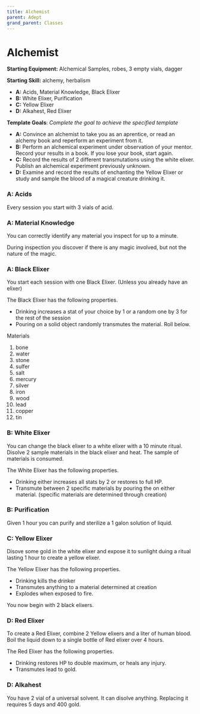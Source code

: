 ```yaml
---
title: Alchemist
parent: Adept
grand_parent: Classes
---
```


# Alchemist

**Starting Equipment:** Alchemical Samples, robes, 3 empty vials, dagger

**Starting Skill:** alchemy, herbalism 

+ **A:** Acids, Material Knowledge, Black Elixer
+ **B:** White Elixer, Purification
+ **C:** Yellow Elixer
+ **D:** Alkahest, Red Elixer

**Template Goals**: *Complete the goal to achieve the specified template*

+ **A:** Convince an alchemist to take you as an aprentice, or read an alchemy
  book and reperform an experiment from it. 
+ **B:** Perform an alchemical experiment under observation of your mentor.  
  Record your results in a book. If you lose your book, start again.
+ **C:** Record the results of 2 different transmutations using the white
  elixer. Publish an alchemical experiment previously unknown.
+ **D:** Examine and record the results of enchanting the Yellow Elixer or
  study and sample the blood of a magical creature drinking it.

### A: Acids 

Every session you start with 3 vials of acid.

### A: Material Knowledge

You can correctly identify any material you inspect for up to a minute. 

During inspection you discover if there is any magic involved, 
but not the nature of the magic.

### A: Black Elixer 
You start each session with one Black Elixer. 
(Unless you already have an elixer)

The Black Elixer has the following properties.
- Drinking increases a stat of your choice by 1 or a random one by 3 for the
  rest of the session
- Pouring on a solid object randomly transmutes the material. Roll below.

Materials

1. bone
2. water
3. stone
4. sulfer
5. salt
6. mercury
7. silver
8. iron
9. wood 
10. lead
11. copper
12. tin    

### B: White Elixer
You can change the black elixer to a white elixer with a 10 minute ritual. 
Disolve 2 sample materials in the black elixer and heat. 
The sample of materials is consumed. 

The White Elixer has the following properties. 
- Drinking either increases all stats by 2 or restores to full HP. 
- Transmute between 2 specific materials by pouring the on either material.
  (specific materials are determined through creation)

### B: Purification

Given 1 hour you can purify and sterilize a 1 galon solution of liquid.

### C: Yellow Elixer
Disove some gold in the white elixer and expose it to sunlight duing a ritual 
lasting 1 hour to create a yellow elixer.

The Yellow Elixer has the following properties.
- Drinking kills the drinker
- Transmutes anything to a material determined at creation
- Explodes when exposed to fire. 

You now begin with 2 black elixers.

### D: Red Elixer
To create a Red Elixer, combine 2 Yellow elixers and a liter of human blood.
Boil the liquid down to a single bottle of Red elixer over 4 hours. 

The Red Elixer has the following properties. 
- Drinking restores HP to double maximum, or heals any injury. 
- Transmutes lead to gold.

### D: Alkahest

You have 2 vial of a universal solvent. It can disolve anything. 
Replacing it requires 5 days and 400 gold.

